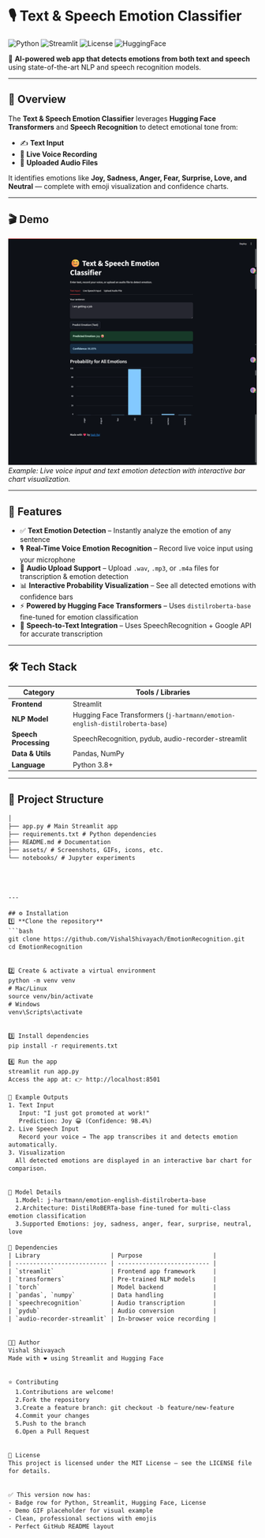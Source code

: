 # 🎙️ Text & Speech Emotion Classifier

![Python](https://img.shields.io/badge/Python-3.8+-blue) ![Streamlit](https://img.shields.io/badge/Streamlit-App-green) ![License](https://img.shields.io/badge/License-MIT-yellow) ![HuggingFace](https://img.shields.io/badge/Hugging%20Face-Transformers-orange)

🧠 **AI-powered web app that detects emotions from both text and speech** using state-of-the-art NLP and speech recognition models.  

---

## 🚀 Overview
The **Text & Speech Emotion Classifier** leverages **Hugging Face Transformers** and **Speech Recognition** to detect emotional tone from:  

- ✍️ **Text Input**  
- 🎤 **Live Voice Recording**  
- 📂 **Uploaded Audio Files**  

It identifies emotions like **Joy, Sadness, Anger, Fear, Surprise, Love, and Neutral** — complete with emoji visualization and confidence charts.

---

## 🎬 Demo

![Demo GIF](images.png)  
*Example: Live voice input and text emotion detection with interactive bar chart visualization.*

---

## 🧩 Features

- ✅ **Text Emotion Detection** – Instantly analyze the emotion of any sentence  
- 🎙️ **Real-Time Voice Emotion Recognition** – Record live voice input using your microphone  
- 📁 **Audio Upload Support** – Upload `.wav`, `.mp3`, or `.m4a` files for transcription & emotion detection  
- 📊 **Interactive Probability Visualization** – See all detected emotions with confidence bars  
- ⚡ **Powered by Hugging Face Transformers** – Uses `distilroberta-base` fine-tuned for emotion classification  
- 💬 **Speech-to-Text Integration** – Uses SpeechRecognition + Google API for accurate transcription  

---

## 🛠️ Tech Stack

| Category              | Tools / Libraries                                                           |
| --------------------- | --------------------------------------------------------------------------- |
| **Frontend**          | Streamlit                                                                   |
| **NLP Model**         | Hugging Face Transformers (`j-hartmann/emotion-english-distilroberta-base`) |
| **Speech Processing** | SpeechRecognition, pydub, audio-recorder-streamlit                          |
| **Data & Utils**      | Pandas, NumPy                                                               |
| **Language**          | Python 3.8+                                                                 |

---

## 📂 Project Structure
```EmotionRecognition/
│
├── app.py # Main Streamlit app
├── requirements.txt # Python dependencies
├── README.md # Documentation
├── assets/ # Screenshots, GIFs, icons, etc.
└── notebooks/ # Jupyter experiments




---

## ⚙️ Installation
1️⃣ **Clone the repository**  
```bash
git clone https://github.com/VishalShivayach/EmotionRecognition.git
cd EmotionRecognition


2️⃣ Create & activate a virtual environment
python -m venv venv
# Mac/Linux
source venv/bin/activate
# Windows
venv\Scripts\activate


3️⃣ Install dependencies
pip install -r requirements.txt

4️⃣ Run the app
streamlit run app.py
Access the app at: 👉 http://localhost:8501

🎯 Example Outputs
1. Text Input
   Input: "I just got promoted at work!"
   Prediction: Joy 😀 (Confidence: 98.4%)
2. Live Speech Input
   Record your voice → The app transcribes it and detects emotion automatically.
3. Visualization
  All detected emotions are displayed in an interactive bar chart for comparison.


🧠 Model Details
  1.Model: j-hartmann/emotion-english-distilroberta-base
  2.Architecture: DistilRoBERTa-base fine-tuned for multi-class emotion classification
  3.Supported Emotions: joy, sadness, anger, fear, surprise, neutral, love

🧰 Dependencies
| Library                    | Purpose                    |
| -------------------------- | -------------------------- |
| `streamlit`                | Frontend app framework     |
| `transformers`             | Pre-trained NLP models     |
| `torch`                    | Model backend              |
| `pandas`, `numpy`          | Data handling              |
| `speechrecognition`        | Audio transcription        |
| `pydub`                    | Audio conversion           |
| `audio-recorder-streamlit` | In-browser voice recording |


🧑‍💻 Author
Vishal Shivayach
Made with ❤️ using Streamlit and Hugging Face


⭐ Contributing
  1.Contributions are welcome!
  2.Fork the repository
  3.Create a feature branch: git checkout -b feature/new-feature
  4.Commit your changes
  5.Push to the branch
  6.Open a Pull Request


📜 License
This project is licensed under the MIT License – see the LICENSE file for details.


✅ This version now has:  
- Badge row for Python, Streamlit, Hugging Face, License  
- Demo GIF placeholder for visual example  
- Clean, professional sections with emojis  
- Perfect GitHub README layout  
